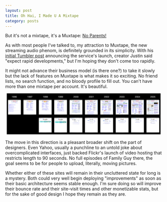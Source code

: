 ```yaml
---
layout: post
title: Oh Hai, I Made U A Mixtape
category: posts
---
```


But it's not a mixtape, it's a Muxtape: <a href="http://noparents.muxtape.com">No Parents!</a>

As with most people I've talked to, my attraction to Muxtape, the new streaming audio phenom, is definitely grounded in its simplicity.  With his <a href="http://muxtape.tumblr.com/post/29792523">initial Tumbler post</a> announcing the service's launch, creator Justin said "expect rapid developments," but I'm hoping they don't come too rapidly.

It might not advance their business model (is there one?) to take it slowly but the lack of features on Muxtape is what makes it so exciting.  No friend lists, no search function, and no bloody profile to fill out.  You can't have more than one mixtape per account.  It's beautiful.

<div align="center">
<img src="/images/googleyahoo.png" alt="Yahoo vs Google 1996 to 2005" title="Yahoo vs Google 1996 to 2005" width="495" height="132" class="center"/></a>
</div>

The move in this direction is a pleasant broader shift on the part of designers.  Even Yahoo, usually a punchline to an untold joke about overcomplicated interfaces, just backed Flickr's launch of video hosting that restricts length to 90 seconds.  No full episodes of Family Guy there, the goal seems to be for people to upload, literally, moving pictures.

Whether either of these sites will remain in their uncluttered state for long is a mystery.  Both could very well begin deploying "improvements" as soon as their basic architecture seems stable enough.  I'm sure doing so will improve their bounce rate and their site-visit times and other monetizable stats, but for the sake of good design I hope they remain as they are.